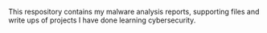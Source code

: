 This respository contains my malware analysis reports, supporting files and write ups of projects I have done learning cybersecurity.
